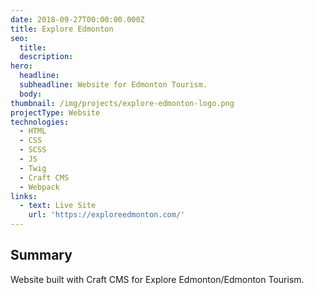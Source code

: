 ```yaml
---
date: 2018-09-27T00:00:00.000Z
title: Explore Edmonton
seo:
  title:
  description:
hero:
  headline:
  subheadline: Website for Edmonton Tourism.
  body:
thumbnail: /img/projects/explore-edmonton-logo.png
projectType: Website
technologies:
  - HTML
  - CSS
  - SCSS
  - JS
  - Twig
  - Craft CMS
  - Webpack
links:
  - text: Live Site
    url: 'https://exploreedmonton.com/'
---
```


## Summary
Website built with Craft CMS for Explore Edmonton/Edmonton Tourism.

